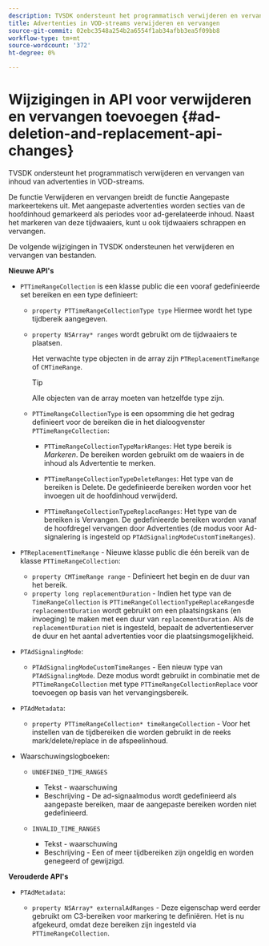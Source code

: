 ```yaml
---
description: TVSDK ondersteunt het programmatisch verwijderen en vervangen van inhoud van advertenties in VOD-streams.
title: Advertenties in VOD-streams verwijderen en vervangen
source-git-commit: 02ebc3548a254b2a6554f1ab34afbb3ea5f09bb8
workflow-type: tm+mt
source-wordcount: '372'
ht-degree: 0%

---
```


# Wijzigingen in API voor verwijderen en vervangen toevoegen {#ad-deletion-and-replacement-api-changes}

TVSDK ondersteunt het programmatisch verwijderen en vervangen van inhoud van advertenties in VOD-streams.

De functie Verwijderen en vervangen breidt de functie Aangepaste markeertekens uit. Met aangepaste advertenties worden secties van de hoofdinhoud gemarkeerd als periodes voor ad-gerelateerde inhoud. Naast het markeren van deze tijdwaaiers, kunt u ook tijdwaaiers schrappen en vervangen.

De volgende wijzigingen in TVSDK ondersteunen het verwijderen en vervangen van bestanden.

**Nieuwe API&#39;s**

* `PTTimeRangeCollection` is een klasse public die een vooraf gedefinieerde set bereiken en een type definieert:

   * `property PTTimeRangeCollectionType type` Hiermee wordt het type tijdbereik aangegeven.
   * `property NSArray* ranges` wordt gebruikt om de tijdwaaiers te plaatsen.

     Het verwachte type objecten in de array zijn `PTReplacementTimeRange` of `CMTimeRange`.

     >[!TIP]
     >
     >Alle objecten van de array moeten van hetzelfde type zijn.

   * `PTTimeRangeCollectionType` is een opsomming die het gedrag definieert voor de bereiken die in het dialoogvenster `PTTimeRangeCollection`:

      * `PTTimeRangeCollectionTypeMarkRanges`: Het type bereik is *Markeren*. De bereiken worden gebruikt om de waaiers in de inhoud als Advertentie te merken.

      * `PTTimeRangeCollectionTypeDeleteRanges`: Het type van de bereiken is Delete. De gedefinieerde bereiken worden voor het invoegen uit de hoofdinhoud verwijderd.
      * `PTTimeRangeCollectionTypeReplaceRanges`: Het type van de bereiken is Vervangen. De gedefinieerde bereiken worden vanaf de hoofdregel vervangen door Advertenties (de modus voor Ad-signalering is ingesteld op `PTAdSignalingModeCustomTimeRanges`).

* `PTReplacementTimeRange` - Nieuwe klasse public die één bereik van de klasse `PTTimeRangeCollection`:

   * `property CMTimeRange range` - Definieert het begin en de duur van het bereik.
   * `property long replacementDuration` - Indien het type van de `TimeRangeCollection` is `PTTimeRangeCollectionTypeReplaceRanges`de `replacementDuration` wordt gebruikt om een plaatsingskans (en invoeging) te maken met een duur van `replacementDuration`. Als de `replacementDuration` niet is ingesteld, bepaalt de advertentieserver de duur en het aantal advertenties voor die plaatsingsmogelijkheid.

* `PTAdSignalingMode`:

   * `PTAdSignalingModeCustomTimeRanges` - Een nieuw type van `PTAdSignalingMode`. Deze modus wordt gebruikt in combinatie met de `PTTimeRangeCollection` met type `PTTimeRangeCollectionReplace` voor toevoegen op basis van het vervangingsbereik.

* `PTAdMetadata`:

   * `property PTTimeRangeCollection* timeRangeCollection` - Voor het instellen van de tijdbereiken die worden gebruikt in de reeks mark/delete/replace in de afspeelinhoud.

* Waarschuwingslogboeken:

   * `UNDEFINED_TIME_RANGES`

      * Tekst - waarschuwing
      * Beschrijving - De ad-signaalmodus wordt gedefinieerd als aangepaste bereiken, maar de aangepaste bereiken worden niet gedefinieerd.

   * `INVALID_TIME_RANGES`

      * Tekst - waarschuwing
      * Beschrijving - Een of meer tijdbereiken zijn ongeldig en worden genegeerd of gewijzigd.

**Verouderde API&#39;s**

* `PTAdMetadata`:

   * `property NSArray* externalAdRanges` - Deze eigenschap werd eerder gebruikt om C3-bereiken voor markering te definiëren. Het is nu afgekeurd, omdat deze bereiken zijn ingesteld via `PTTimeRangeCollection`.
